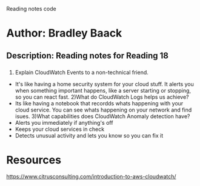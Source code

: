 Reading notes code

# Author: Bradley Baack

## Description: Reading notes for Reading 18

### 


1) Explain CloudWatch Events to a non-technical friend.
  - It's like having a home security system for your cloud stuff. It alerts you when something important happens, like a server starting or stopping, so you can react fast.
2)What do CloudWatch Logs helps us achieve?
  - Its like having a notebook that recordds whats happening with your cloud service. You can see whats happening on your network and find isues. 
3)What capabilities does CloudWatch Anomaly detection have?
  - Alerts you immediately if anything's off
  - Keeps your cloud services in check
  - Detects unusual activity and lets you know so you can fix it

# Resources
https://www.citrusconsulting.com/introduction-to-aws-cloudwatch/ 
